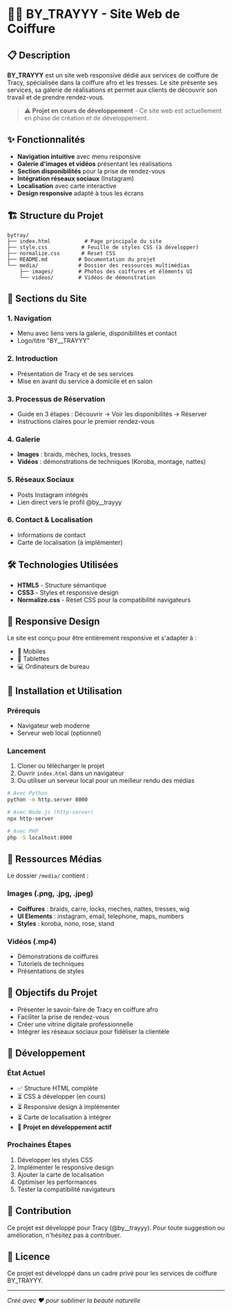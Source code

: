 # 💇‍♀️ BY_TRAYYY - Site Web de Coiffure

## 📋 Description

**BY_TRAYYY** est un site web responsive dédié aux services de coiffure de Tracy, spécialisée dans la coiffure afro et les tresses. Le site présente ses services, sa galerie de réalisations et permet aux clients de découvrir son travail et de prendre rendez-vous.

> ⚠️ **Projet en cours de développement** - Ce site web est actuellement en phase de création et de développement.

## ✨ Fonctionnalités

- **Navigation intuitive** avec menu responsive
- **Galerie d'images et vidéos** présentant les réalisations
- **Section disponibilités** pour la prise de rendez-vous
- **Intégration réseaux sociaux** (Instagram)
- **Localisation** avec carte interactive
- **Design responsive** adapté à tous les écrans

## 🏗️ Structure du Projet

```
bytray/
├── index.html           # Page principale du site
├── style.css           # Feuille de styles CSS (à développer)
├── normalize.css       # Reset CSS
├── README.md          # Documentation du projet
└── media/             # Dossier des ressources multimédias
    ├── images/        # Photos des coiffures et éléments UI
    └── videos/        # Vidéos de démonstration
```

## 🎨 Sections du Site

### 1. **Navigation**

- Menu avec liens vers la galerie, disponibilités et contact
- Logo/titre "BY\_\_TRAYYY"

### 2. **Introduction**

- Présentation de Tracy et de ses services
- Mise en avant du service à domicile et en salon

### 3. **Processus de Réservation**

- Guide en 3 étapes : Découvrir → Voir les disponibilités → Réserver
- Instructions claires pour le premier rendez-vous

### 4. **Galerie**

- **Images** : braids, mèches, locks, tresses
- **Vidéos** : démonstrations de techniques (Koroba, montage, nattes)

### 5. **Réseaux Sociaux**

- Posts Instagram intégrés
- Lien direct vers le profil @by\_\_trayyy

### 6. **Contact & Localisation**

- Informations de contact
- Carte de localisation (à implémenter)

## 🛠️ Technologies Utilisées

- **HTML5** - Structure sémantique
- **CSS3** - Styles et responsive design
- **Normalize.css** - Reset CSS pour la compatibilité navigateurs

## 📱 Responsive Design

Le site est conçu pour être entièrement responsive et s'adapter à :

- 📱 Mobiles
- 📱 Tablettes
- 💻 Ordinateurs de bureau

## 🚀 Installation et Utilisation

### Prérequis

- Navigateur web moderne
- Serveur web local (optionnel)

### Lancement

1. Cloner ou télécharger le projet
2. Ouvrir `index.html` dans un navigateur
3. Ou utiliser un serveur local pour un meilleur rendu des médias

```bash
# Avec Python
python -m http.server 8000

# Avec Node.js (http-server)
npx http-server

# Avec PHP
php -S localhost:8000
```

## 📁 Ressources Médias

Le dossier `/media/` contient :

### Images (.png, .jpg, .jpeg)

- **Coiffures** : braids, carre, locks, meches, nattes, tresses, wig
- **UI Elements** : instagram, email, telephone, maps, numbers
- **Styles** : koroba, nono, rose, stand

### Vidéos (.mp4)

- Démonstrations de coiffures
- Tutoriels de techniques
- Présentations de styles

## 🎯 Objectifs du Projet

- Présenter le savoir-faire de Tracy en coiffure afro
- Faciliter la prise de rendez-vous
- Créer une vitrine digitale professionnelle
- Intégrer les réseaux sociaux pour fidéliser la clientèle

## 🔧 Développement

### État Actuel

- ✅ Structure HTML complète
- ⏳ CSS à développer (en cours)
- ⏳ Responsive design à implémenter
- ⏳ Carte de localisation à intégrer
- 🚧 **Projet en développement actif**

### Prochaines Étapes

1. Développer les styles CSS
2. Implémenter le responsive design
3. Ajouter la carte de localisation
4. Optimiser les performances
5. Tester la compatibilité navigateurs

## 👥 Contribution

Ce projet est développé pour Tracy (@by\_\_trayyy). Pour toute suggestion ou amélioration, n'hésitez pas à contribuer.

## 📄 Licence

Ce projet est développé dans un cadre privé pour les services de coiffure BY_TRAYYY.

---

_Créé avec ❤️ pour sublimer la beauté naturelle_
